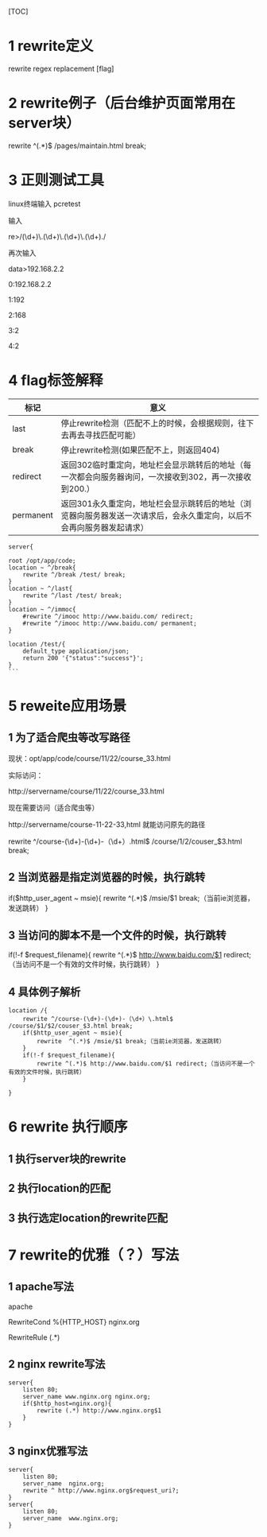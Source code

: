 [TOC]

# 1 rewrite定义

rewrite regex replacement [flag]

# 2 rewrite例子（后台维护页面常用在server块）

rewrite ^(.*)$ /pages/maintain.html break;

# 3 正则测试工具

 linux终端输入 pcretest

输入 

re>/(\d+)\\.(\d+)\\.(\d+)\\.(\d+)./

再次输入

data>192.168.2.2

0:192.168.2.2

1:192

2:168

3:2

4:2

# 4 flag标签解释

| 标记      | 意义                                                         |
| --------- | ------------------------------------------------------------ |
| last      | 停止rewrite检测（匹配不上的时候，会根据规则，往下去再去寻找匹配可能） |
| break     | 停止rewrite检测(如果匹配不上，则返回404)                     |
| redirect  | 返回302临时重定向，地址栏会显示跳转后的地址（每一次都会向服务器询问，一次接收到302，再一次接收到200.） |
| permanent | 返回301永久重定向，地址栏会显示跳转后的地址（浏览器向服务器发送一次请求后，会永久重定向，以后不会再向服务器发起请求） |

```
server{
```
    root /opt/app/code;
    location ~ ^/break{
        rewrite ^/break /test/ break;
    }
    location ~ ^/last{
        rewrite ^/last /test/ break;
    }
    location ~ ^/immoc{
        #rewrite ^/imooc http://www.baidu.com/ redirect;
        #rewrite ^/imooc http://www.baidu.com/ permanent;
    }
       
    location /test/{
        default_type application/json;
        return 200 '{"status":"success"}';
    }
    ```




# 5 reweite应用场景

## 1 为了适合爬虫等改写路径

现状：opt/app/code/course/11/22/course_33.html

实际访问：

http://servername/course/11/22/course_33.html

现在需要访问（适合爬虫等）

http://servername/course-11-22-33,html 就能访问原先的路径

rewrite ^/course-(\d+)-(\d+)-（\d+）\.html$ /course/$1/$2/couser_$3.html break;

## 2 当浏览器是指定浏览器的时候，执行跳转

if($http_user_agent ~ msie){
		rewrite  ^(.*)$ /msie/$1 break;（当前ie浏览器，发送跳转）
}

## 3 当访问的脚本不是一个文件的时候，执行跳转

if(!-f $request_filename){
		rewrite ^(.*)$ http://www.baidu.com/$1 redirect;（当访问不是一个有效的文件时候，执行跳转）
}

## 4 具体例子解析

```
location /{
    rewrite ^/course-(\d+)-(\d+)-（\d+）\.html$ /course/$1/$2/couser_$3.html break;
    if($http_user_agent ~ msie){
		rewrite  ^(.*)$ /msie/$1 break;（当前ie浏览器，发送跳转）
	}
	if(!-f $request_filename){
		rewrite ^(.*)$ http://www.baidu.com/$1 redirect;（当访问不是一个有效的文件时候，执行跳转）
	}

}
```

# 6 rewrite 执行顺序

## 1 执行server块的rewrite

## 2 执行location的匹配

## 3 执行选定location的rewrite匹配

# 7 rewrite的优雅（？）写法

## 1 apache写法

apache

RewriteCond %{HTTP_HOST} nginx.org

RewriteRule (.*)

## 2 nginx rewrite写法

```
server{
    listen 80;
    server_name www.nginx.org nginx.org;
    if($http_host=nginx.org){
        rewrite (.*) http://www.nginx.org$1
    }
}
```

## 3 nginx优雅写法

```
server{
    listen 80;
    server_name  nginx.org;
    rewrite ^ http://www.nginx.org$request_uri?;
}
server{
    listen 80;
    server_name  www.nginx.org;
}
```


```

```